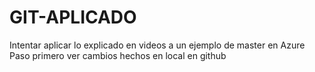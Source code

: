 # GIT-APLICADO
Intentar aplicar lo explicado en videos a un ejemplo de master en Azure
Paso primero ver cambios hechos en local en github
